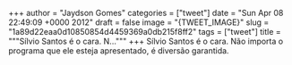 
+++
author = "Jaydson Gomes"
categories = ["tweet"]
date = "Sun Apr 08 22:49:09 +0000 2012"
draft = false
image = "{TWEET_IMAGE}"
slug = "1a89d22eaa0d10850854d4459369a0db215f8ff2"
tags = ["tweet"]
title = """Sílvio Santos é o cara. N..."""
+++
Sílvio Santos é o cara. Não importa o programa que ele esteja apresentado, é diversão garantida.
